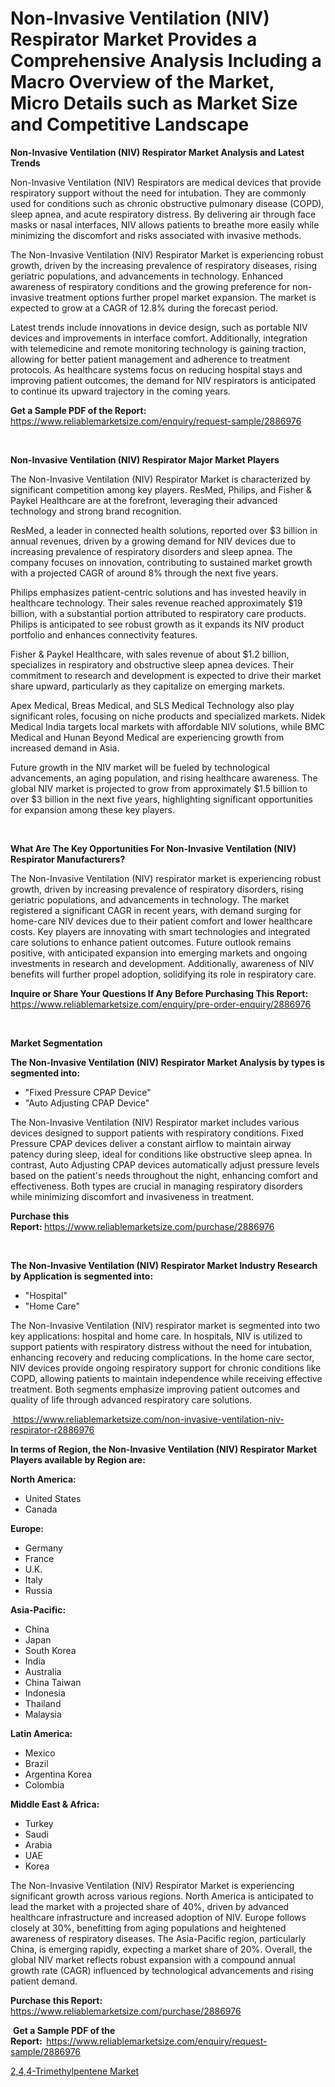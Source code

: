 <p><h1>Non-Invasive Ventilation (NIV) Respirator Market Provides a Comprehensive Analysis Including a Macro Overview of the Market, Micro Details such as Market Size and Competitive Landscape</h1></p><p><strong>Non-Invasive Ventilation (NIV) Respirator Market Analysis and Latest Trends</strong></p>
<p><p>Non-Invasive Ventilation (NIV) Respirators are medical devices that provide respiratory support without the need for intubation. They are commonly used for conditions such as chronic obstructive pulmonary disease (COPD), sleep apnea, and acute respiratory distress. By delivering air through face masks or nasal interfaces, NIV allows patients to breathe more easily while minimizing the discomfort and risks associated with invasive methods.</p><p>The Non-Invasive Ventilation (NIV) Respirator Market is experiencing robust growth, driven by the increasing prevalence of respiratory diseases, rising geriatric populations, and advancements in technology. Enhanced awareness of respiratory conditions and the growing preference for non-invasive treatment options further propel market expansion. The market is expected to grow at a CAGR of 12.8% during the forecast period.</p><p>Latest trends include innovations in device design, such as portable NIV devices and improvements in interface comfort. Additionally, integration with telemedicine and remote monitoring technology is gaining traction, allowing for better patient management and adherence to treatment protocols. As healthcare systems focus on reducing hospital stays and improving patient outcomes, the demand for NIV respirators is anticipated to continue its upward trajectory in the coming years.</p></p>
<p><strong>Get a Sample PDF of the Report:&nbsp;</strong> <a href="https://www.reliablemarketsize.com/enquiry/request-sample/2886976?utm_campaign=2944&utm_medium=2&utm_source=Github&utm_content=ia&utm_term=13032025&utm_id=non-invasive-ventilation-niv-respirator">https://www.reliablemarketsize.com/enquiry/request-sample/2886976</a></p>
<p>&nbsp;</p>
<p><strong>Non-Invasive Ventilation (NIV) Respirator Major Market Players</strong></p>
<p><p>The Non-Invasive Ventilation (NIV) Respirator Market is characterized by significant competition among key players. ResMed, Philips, and Fisher & Paykel Healthcare are at the forefront, leveraging their advanced technology and strong brand recognition. </p><p>ResMed, a leader in connected health solutions, reported over $3 billion in annual revenues, driven by a growing demand for NIV devices due to increasing prevalence of respiratory disorders and sleep apnea. The company focuses on innovation, contributing to sustained market growth with a projected CAGR of around 8% through the next five years.</p><p>Philips emphasizes patient-centric solutions and has invested heavily in healthcare technology. Their sales revenue reached approximately $19 billion, with a substantial portion attributed to respiratory care products. Philips is anticipated to see robust growth as it expands its NIV product portfolio and enhances connectivity features.</p><p>Fisher & Paykel Healthcare, with sales revenue of about $1.2 billion, specializes in respiratory and obstructive sleep apnea devices. Their commitment to research and development is expected to drive their market share upward, particularly as they capitalize on emerging markets.</p><p>Apex Medical, Breas Medical, and SLS Medical Technology also play significant roles, focusing on niche products and specialized markets. Nidek Medical India targets local markets with affordable NIV solutions, while BMC Medical and Hunan Beyond Medical are experiencing growth from increased demand in Asia.</p><p>Future growth in the NIV market will be fueled by technological advancements, an aging population, and rising healthcare awareness. The global NIV market is projected to grow from approximately $1.5 billion to over $3 billion in the next five years, highlighting significant opportunities for expansion among these key players.</p></p>
<p>&nbsp;</p>
<p><strong>What Are The Key Opportunities For Non-Invasive Ventilation (NIV) Respirator Manufacturers?</strong></p>
<p><p>The Non-Invasive Ventilation (NIV) respirator market is experiencing robust growth, driven by increasing prevalence of respiratory disorders, rising geriatric populations, and advancements in technology. The market registered a significant CAGR in recent years, with demand surging for home-care NIV devices due to their patient comfort and lower healthcare costs. Key players are innovating with smart technologies and integrated care solutions to enhance patient outcomes. Future outlook remains positive, with anticipated expansion into emerging markets and ongoing investments in research and development. Additionally, awareness of NIV benefits will further propel adoption, solidifying its role in respiratory care.</p></p>
<p><strong>Inquire or Share Your Questions If Any Before Purchasing This Report:</strong> <a href="https://www.reliablemarketsize.com/enquiry/pre-order-enquiry/2886976?utm_campaign=2944&utm_medium=2&utm_source=Github&utm_content=ia&utm_term=13032025&utm_id=non-invasive-ventilation-niv-respirator">https://www.reliablemarketsize.com/enquiry/pre-order-enquiry/2886976</a></p>
<p>&nbsp;</p>
<p><strong>Market Segmentation</strong></p>
<p><strong>The Non-Invasive Ventilation (NIV) Respirator Market Analysis by types is segmented into:</strong></p>
<p><ul><li>"Fixed Pressure CPAP Device"</li><li>"Auto Adjusting CPAP Device"</li></ul></p>
<p><p>The Non-Invasive Ventilation (NIV) Respirator market includes various devices designed to support patients with respiratory conditions. Fixed Pressure CPAP devices deliver a constant airflow to maintain airway patency during sleep, ideal for conditions like obstructive sleep apnea. In contrast, Auto Adjusting CPAP devices automatically adjust pressure levels based on the patient's needs throughout the night, enhancing comfort and effectiveness. Both types are crucial in managing respiratory disorders while minimizing discomfort and invasiveness in treatment.</p></p>
<p><strong>Purchase this Report:&nbsp;</strong><a href="https://www.reliablemarketsize.com/purchase/2886976?utm_campaign=2944&utm_medium=2&utm_source=Github&utm_content=ia&utm_term=13032025&utm_id=non-invasive-ventilation-niv-respirator">https://www.reliablemarketsize.com/purchase/2886976</a></p>
<p>&nbsp;</p>
<p><strong>The Non-Invasive Ventilation (NIV) Respirator Market Industry Research by Application is segmented into:</strong></p>
<p><ul><li>"Hospital"</li><li>"Home Care"</li></ul></p>
<p><p>The Non-Invasive Ventilation (NIV) respirator market is segmented into two key applications: hospital and home care. In hospitals, NIV is utilized to support patients with respiratory distress without the need for intubation, enhancing recovery and reducing complications. In the home care sector, NIV devices provide ongoing respiratory support for chronic conditions like COPD, allowing patients to maintain independence while receiving effective treatment. Both segments emphasize improving patient outcomes and quality of life through advanced respiratory care solutions.</p></p>
<p><a href="https://www.reliablemarketsize.com/non-invasive-ventilation-niv-respirator-r2886976?utm_campaign=2944&utm_medium=2&utm_source=Github&utm_content=ia&utm_term=13032025&utm_id=non-invasive-ventilation-niv-respirator">&nbsp;https://www.reliablemarketsize.com/non-invasive-ventilation-niv-respirator-r2886976</a></p>
<p><strong>In terms of Region, the Non-Invasive Ventilation (NIV) Respirator Market Players available by Region are:</strong></p>
<p>
    <p> <strong> North America: </strong>
        <ul>
            <li>United States</li>
            <li>Canada</li>
        </ul>
        </p> 
    <p> <strong> Europe: </strong>
        <ul>
            <li>Germany</li>
            <li>France</li>
            <li>U.K.</li>
            <li>Italy</li>
            <li>Russia</li>
        </ul>
        </p> 
    <p> <strong> Asia-Pacific: </strong>
        <ul>
            <li>China</li>
            <li>Japan</li>
            <li>South Korea</li>
            <li>India</li>
            <li>Australia</li>
            <li>China Taiwan</li>
            <li>Indonesia</li>
            <li>Thailand</li>
            <li>Malaysia</li>
        </ul>
        </p> 
    <p> <strong> Latin America: </strong>
        <ul>
            <li>Mexico</li>
            <li>Brazil</li>
            <li>Argentina Korea</li>
            <li>Colombia</li>
        </ul>
        </p> 
    <p> <strong> Middle East & Africa: </strong>
        <ul>
            <li>Turkey</li>
            <li>Saudi</li>
            <li>Arabia</li>
            <li>UAE</li>
            <li>Korea</li>
        </ul>
    </p>
    </p>
<p><p>The Non-Invasive Ventilation (NIV) Respirator Market is experiencing significant growth across various regions. North America is anticipated to lead the market with a projected share of 40%, driven by advanced healthcare infrastructure and increased adoption of NIV. Europe follows closely at 30%, benefitting from aging populations and heightened awareness of respiratory diseases. The Asia-Pacific region, particularly China, is emerging rapidly, expecting a market share of 20%. Overall, the global NIV market reflects robust expansion with a compound annual growth rate (CAGR) influenced by technological advancements and rising patient demand.</p></p>
<p><strong>Purchase this Report: </strong><a href="https://www.reliablemarketsize.com/purchase/2886976?utm_campaign=2944&utm_medium=2&utm_source=Github&utm_content=ia&utm_term=13032025&utm_id=non-invasive-ventilation-niv-respirator">https://www.reliablemarketsize.com/purchase/2886976</a></p>
<p>&nbsp;<strong>Get a Sample PDF of the Report:&nbsp;&nbsp;</strong><a href="https://www.reliablemarketsize.com/enquiry/request-sample/2886976?utm_campaign=2944&utm_medium=2&utm_source=Github&utm_content=ia&utm_term=13032025&utm_id=non-invasive-ventilation-niv-respirator">https://www.reliablemarketsize.com/enquiry/request-sample/2886976</a></p>
<p><strong></strong></p>
<p><p><a href="https://github.com/ngozudapshi/Market-Research-Report-List-1/blob/main/244-trimethylpentene-market.md?utm_campaign=2944&utm_medium=2&utm_source=Github&utm_content=ia&utm_term=13032025&utm_id=non-invasive-ventilation-niv-respirator">2,4,4-Trimethylpentene Market</a></p></p>